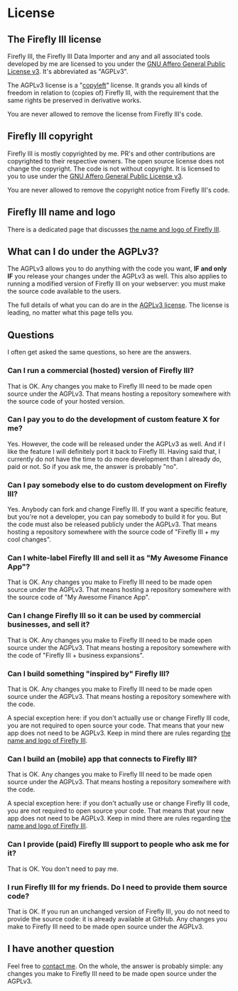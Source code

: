 # License

## The Firefly III license

Firefly III, the Firefly III Data Importer and any and all associated tools developed by me are licensed to you under the [GNU Affero General Public License v3](https://www.gnu.org/licenses/agpl-3.0.html.en). It's abbreviated as "AGPLv3".

The AGPLv3 license is a "[copyleft](https://en.wikipedia.org/wiki/Copyleft)" license. It grands you all kinds of freedom in relation to (copies of) Firefly III, with the requirement that the same rights be preserved in derivative works. 

You are never allowed to remove the license from Firefly III's code.

## Firefly III copyright

Firefly III is mostly copyrighted by me. PR's and other contributions are copyrighted to their respective owners. The open source license does not change the copyright. The code is not without copyright. It is licensed to you to use under the [GNU Affero General Public License v3](https://www.gnu.org/licenses/agpl-3.0.html.en).

You are never allowed to remove the copyright notice from Firefly III's code.

## Firefly III name and logo

There is a dedicated page that discusses [the name and logo of Firefly III](logo.md).

## What can I do under the AGPLv3?

The AGPLv3 allows you to do anything with the code you want, **IF and only IF** you release your changes under the AGPLv3 as well. This also applies to running a modified version of Firefly III on your webserver: you must make the source code available to the users.

The full details of what you can do are in the [AGPLv3 license](https://www.gnu.org/licenses/agpl-3.0.html.en). The license is leading, no matter what this page tells you.

## Questions

I often get asked the same questions, so here are the answers.

### Can I run a commercial (hosted) version of Firefly III?

That is OK. Any changes you make to Firefly III need to be made open source under the AGPLv3. That means hosting a repository somewhere with the source code of your hosted version. 

### Can I pay you to do the development of custom feature X for me?

Yes. However, the code will be released under the AGPLv3 as well. And if I like the feature I will definitely port it back to Firefly III. Having said that, I currently do not have the time to do more development than I already do, paid or not. So if you ask me, the answer is probably "no".

### Can I pay somebody else to do custom development on Firefly III?

Yes. Anybody can fork and change Firefly III. If you want a specific feature, but you're not a developer, you can pay somebody to build it for you. But the code must also be released publicly under the AGPLv3. That means hosting a repository somewhere with the source code of "Firefly III + my cool changes".

### Can I white-label Firefly III and sell it as "My Awesome Finance App"?

That is OK. Any changes you make to Firefly III need to be made open source under the AGPLv3. That means hosting a repository somewhere with the source code of "My Awesome Finance App".

### Can I change Firefly III so it can be used by commercial businesses, and sell it?

That is OK. Any changes you make to Firefly III need to be made open source under the AGPLv3. That means hosting a repository somewhere with the code of "Firefly III + business expansions".

### Can I build something "inspired by" Firefly III?

That is OK. Any changes you make to Firefly III need to be made open source under the AGPLv3. That means hosting a repository somewhere with the code.

A special exception here: if you don't actually use or change Firefly III code, you are not required to open source your code. That means that your new app does not need to be AGPLv3. Keep in mind there are rules regarding [the name and logo of Firefly III](logo.md).

### Can I build an (mobile) app that connects to Firefly III?

That is OK. Any changes you make to Firefly III need to be made open source under the AGPLv3. That means hosting a repository somewhere with the code.

A special exception here: if you don't actually use or change Firefly III code, you are not required to open source your code. That means that your new app does not need to be AGPLv3. Keep in mind there are rules regarding [the name and logo of Firefly III](logo.md).

### Can I provide (paid) Firefly III support to people who ask me for it?

That is OK. You don't need to pay me.

### I run Firefly III for my friends. Do I need to provide them source code?

That is OK. If you run an unchanged version of Firefly III, you do not need to provide the source code: it is already available at GitHub. Any changes you make to Firefly III need to be made open source under the AGPLv3.

## I have another question

Feel free to [contact me](../other-pages/contact.md). On the whole, the answer is probably simple: any changes you make to Firefly III need to be made open source under the AGPLv3.
